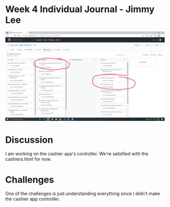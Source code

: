# Week 4 Individual Journal - Jimmy Lee

![Snapshot](images/jlp5.png)

# Discussion
I am working on the cashier app's controller. We're satisfied with the cashiers.html for now.

# Challenges
One of the challenges is just understanding everything since I didn't make the cashier app controller.
